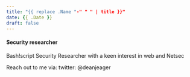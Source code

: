 ```yaml
---
title: "{{ replace .Name "-" " " | title }}"
date: {{ .Date }}
draft: false
---
```


#### Security researcher
Bash!script
Security Researcher with a keen interest in web and Netsec



Reach out to me via:
twitter: @deanjeager
